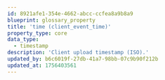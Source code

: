 ```yaml
---
id: 8921afe1-354e-4662-abcc-ccfea8a9b8a9
blueprint: glossary_property
title: 'time (client_event_time)'
property_type: core
data_type:
  - timestamp
description: 'Client upload timestamp (ISO).'
updated_by: b6c6019f-27db-41a7-98bb-07c9b90f212b
updated_at: 1756403561
---
```

